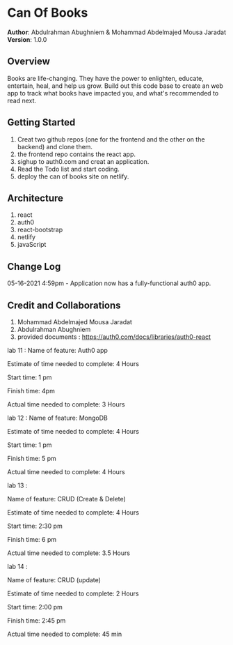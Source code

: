 # Can Of Books

**Author**: Abdulrahman Abughniem & Mohammad Abdelmajed Mousa Jaradat
**Version**: 1.0.0

## Overview
<!-- Provide a high level overview of what this application is and why you are building it, beyond the fact that it's an assignment for this class. (i.e. What's your problem domain?) -->
Books are life-changing. They have the power to enlighten, educate, entertain, heal, and help us grow. Build out this code base to create an web app to track what books have impacted you, and what's recommended to read next.

## Getting Started
<!-- What are the steps that a user must take in order to build this app on their own machine and get it running? -->
1. Creat two github repos (one for the frontend and the other on the backend) and clone them.
2. the frontend repo contains the react app.
3. sighup to auth0.com and creat an application.
4. Read the Todo list and start coding.
5. deploy the can of books site on netlify.

## Architecture
<!-- Provide a detailed description of the application design. What technologies (languages, libraries, etc) you're using, and any other relevant design information. -->
1. react
2. auth0
3. react-bootstrap
4. netlify
5. javaScript

## Change Log

05-16-2021 4:59pm - Application now has a fully-functional auth0 app.

## Credit and Collaborations
<!-- Give credit (and a link) to other people or resources that helped you build this application. -->
1. Mohammad Abdelmajed Mousa Jaradat
2. Abdulrahman Abughniem
3. provided documents : <https://auth0.com/docs/libraries/auth0-react>

lab 11 :
Name of feature: Auth0 app

Estimate of time needed to complete: 4 Hours

Start time: 1 pm

Finish time: 4pm

Actual time needed to complete: 3 Hours

lab 12 :
Name of feature: MongoDB

Estimate of time needed to complete: 4 Hours

Start time: 1 pm

Finish time: 5 pm

Actual time needed to complete: 4 Hours

lab 13 :

Name of feature: CRUD (Create & Delete)

Estimate of time needed to complete: 4 Hours

Start time: 2:30 pm

Finish time: 6 pm

Actual time needed to complete: 3.5 Hours

lab 14 :

Name of feature: CRUD (update)

Estimate of time needed to complete: 2 Hours

Start time: 2:00 pm

Finish time: 2:45 pm

Actual time needed to complete: 45 min
